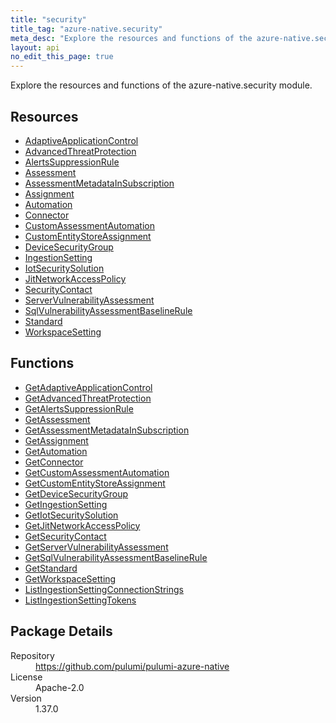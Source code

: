 ```yaml
---
title: "security"
title_tag: "azure-native.security"
meta_desc: "Explore the resources and functions of the azure-native.security module."
layout: api
no_edit_this_page: true
---
```


<!-- WARNING: this file was generated by Pulumi Docs Generator. -->
<!-- Do not edit by hand unless you're certain you know what you are doing! -->

Explore the resources and functions of the azure-native.security module.

<h2 id="resources">Resources</h2>
<ul class="api">
    <li><a href="adaptiveapplicationcontrol" title="AdaptiveApplicationControl"><span class="api-symbol api-symbol--resource"></span>AdaptiveApplicationControl</a></li>
    <li><a href="advancedthreatprotection" title="AdvancedThreatProtection"><span class="api-symbol api-symbol--resource"></span>AdvancedThreatProtection</a></li>
    <li><a href="alertssuppressionrule" title="AlertsSuppressionRule"><span class="api-symbol api-symbol--resource"></span>AlertsSuppressionRule</a></li>
    <li><a href="assessment" title="Assessment"><span class="api-symbol api-symbol--resource"></span>Assessment</a></li>
    <li><a href="assessmentmetadatainsubscription" title="AssessmentMetadataInSubscription"><span class="api-symbol api-symbol--resource"></span>AssessmentMetadataInSubscription</a></li>
    <li><a href="assignment" title="Assignment"><span class="api-symbol api-symbol--resource"></span>Assignment</a></li>
    <li><a href="automation" title="Automation"><span class="api-symbol api-symbol--resource"></span>Automation</a></li>
    <li><a href="connector" title="Connector"><span class="api-symbol api-symbol--resource"></span>Connector</a></li>
    <li><a href="customassessmentautomation" title="CustomAssessmentAutomation"><span class="api-symbol api-symbol--resource"></span>CustomAssessmentAutomation</a></li>
    <li><a href="customentitystoreassignment" title="CustomEntityStoreAssignment"><span class="api-symbol api-symbol--resource"></span>CustomEntityStoreAssignment</a></li>
    <li><a href="devicesecuritygroup" title="DeviceSecurityGroup"><span class="api-symbol api-symbol--resource"></span>DeviceSecurityGroup</a></li>
    <li><a href="ingestionsetting" title="IngestionSetting"><span class="api-symbol api-symbol--resource"></span>IngestionSetting</a></li>
    <li><a href="iotsecuritysolution" title="IotSecuritySolution"><span class="api-symbol api-symbol--resource"></span>IotSecuritySolution</a></li>
    <li><a href="jitnetworkaccesspolicy" title="JitNetworkAccessPolicy"><span class="api-symbol api-symbol--resource"></span>JitNetworkAccessPolicy</a></li>
    <li><a href="securitycontact" title="SecurityContact"><span class="api-symbol api-symbol--resource"></span>SecurityContact</a></li>
    <li><a href="servervulnerabilityassessment" title="ServerVulnerabilityAssessment"><span class="api-symbol api-symbol--resource"></span>ServerVulnerabilityAssessment</a></li>
    <li><a href="sqlvulnerabilityassessmentbaselinerule" title="SqlVulnerabilityAssessmentBaselineRule"><span class="api-symbol api-symbol--resource"></span>SqlVulnerabilityAssessmentBaselineRule</a></li>
    <li><a href="standard" title="Standard"><span class="api-symbol api-symbol--resource"></span>Standard</a></li>
    <li><a href="workspacesetting" title="WorkspaceSetting"><span class="api-symbol api-symbol--resource"></span>WorkspaceSetting</a></li>
</ul>

<h2 id="functions">Functions</h2>
<ul class="api">
    <li><a href="getadaptiveapplicationcontrol" title="GetAdaptiveApplicationControl"><span class="api-symbol api-symbol--function"></span>GetAdaptiveApplicationControl</a></li>
    <li><a href="getadvancedthreatprotection" title="GetAdvancedThreatProtection"><span class="api-symbol api-symbol--function"></span>GetAdvancedThreatProtection</a></li>
    <li><a href="getalertssuppressionrule" title="GetAlertsSuppressionRule"><span class="api-symbol api-symbol--function"></span>GetAlertsSuppressionRule</a></li>
    <li><a href="getassessment" title="GetAssessment"><span class="api-symbol api-symbol--function"></span>GetAssessment</a></li>
    <li><a href="getassessmentmetadatainsubscription" title="GetAssessmentMetadataInSubscription"><span class="api-symbol api-symbol--function"></span>GetAssessmentMetadataInSubscription</a></li>
    <li><a href="getassignment" title="GetAssignment"><span class="api-symbol api-symbol--function"></span>GetAssignment</a></li>
    <li><a href="getautomation" title="GetAutomation"><span class="api-symbol api-symbol--function"></span>GetAutomation</a></li>
    <li><a href="getconnector" title="GetConnector"><span class="api-symbol api-symbol--function"></span>GetConnector</a></li>
    <li><a href="getcustomassessmentautomation" title="GetCustomAssessmentAutomation"><span class="api-symbol api-symbol--function"></span>GetCustomAssessmentAutomation</a></li>
    <li><a href="getcustomentitystoreassignment" title="GetCustomEntityStoreAssignment"><span class="api-symbol api-symbol--function"></span>GetCustomEntityStoreAssignment</a></li>
    <li><a href="getdevicesecuritygroup" title="GetDeviceSecurityGroup"><span class="api-symbol api-symbol--function"></span>GetDeviceSecurityGroup</a></li>
    <li><a href="getingestionsetting" title="GetIngestionSetting"><span class="api-symbol api-symbol--function"></span>GetIngestionSetting</a></li>
    <li><a href="getiotsecuritysolution" title="GetIotSecuritySolution"><span class="api-symbol api-symbol--function"></span>GetIotSecuritySolution</a></li>
    <li><a href="getjitnetworkaccesspolicy" title="GetJitNetworkAccessPolicy"><span class="api-symbol api-symbol--function"></span>GetJitNetworkAccessPolicy</a></li>
    <li><a href="getsecuritycontact" title="GetSecurityContact"><span class="api-symbol api-symbol--function"></span>GetSecurityContact</a></li>
    <li><a href="getservervulnerabilityassessment" title="GetServerVulnerabilityAssessment"><span class="api-symbol api-symbol--function"></span>GetServerVulnerabilityAssessment</a></li>
    <li><a href="getsqlvulnerabilityassessmentbaselinerule" title="GetSqlVulnerabilityAssessmentBaselineRule"><span class="api-symbol api-symbol--function"></span>GetSqlVulnerabilityAssessmentBaselineRule</a></li>
    <li><a href="getstandard" title="GetStandard"><span class="api-symbol api-symbol--function"></span>GetStandard</a></li>
    <li><a href="getworkspacesetting" title="GetWorkspaceSetting"><span class="api-symbol api-symbol--function"></span>GetWorkspaceSetting</a></li>
    <li><a href="listingestionsettingconnectionstrings" title="ListIngestionSettingConnectionStrings"><span class="api-symbol api-symbol--function"></span>ListIngestionSettingConnectionStrings</a></li>
    <li><a href="listingestionsettingtokens" title="ListIngestionSettingTokens"><span class="api-symbol api-symbol--function"></span>ListIngestionSettingTokens</a></li>
</ul>

<h2 id="package-details">Package Details</h2>
<dl class="package-details">
	<dt>Repository</dt>
	<dd><a href="https://github.com/pulumi/pulumi-azure-native">https://github.com/pulumi/pulumi-azure-native</a></dd>
	<dt>License</dt>
	<dd>Apache-2.0</dd>
	<dt>Version</dt>
	<dd>1.37.0</dd>
</dl>

